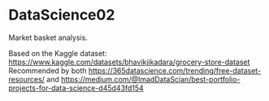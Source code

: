# DataScience02
Market basket analysis.

Based on the Kaggle dataset: https://www.kaggle.com/datasets/bhavikjikadara/grocery-store-dataset
Recommended by both https://365datascience.com/trending/free-dataset-resources/ and https://medium.com/@ImadDataScian/best-portfolio-projects-for-data-science-d45d43fd154
